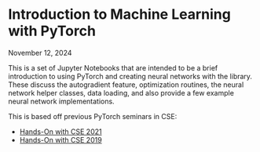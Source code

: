 # Introduction to Machine Learning with PyTorch
November 12, 2024

This is a set of Jupyter Notebooks that are intended to be a brief introduction to using PyTorch and creating neural networks with the library.  These discuss the autogradient feature, optimization routines, the neural network helper classes, data loading, and also provide a few example neural network implementations.

This is based off previous PyTorch seminars in CSE:

- [Hands-On with CSE 2021](https://github.com/nicknytko/cse-pytorch-workshop/)
- [Hands-On with CSE 2019](https://github.com/compdyn/pytorch_tutorial)
